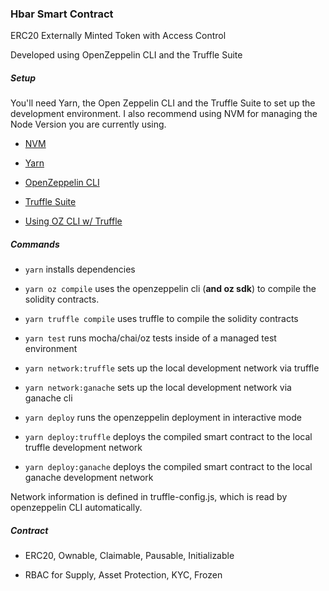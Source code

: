 ### Hbar Smart Contract

ERC20 Externally Minted Token with Access Control

Developed using OpenZeppelin CLI and the Truffle Suite

##### Setup

You'll need Yarn, the Open Zeppelin CLI and the Truffle Suite to set up the development environment. I also recommend using NVM for managing the Node Version you are currently using.

- [NVM](https://github.com/nvm-sh/nvm)

- [Yarn](https://classic.yarnpkg.com/en/docs/)

- [OpenZeppelin CLI](https://docs.openzeppelin.com/cli/2.8/)

- [Truffle Suite](https://www.trufflesuite.com/)

- [Using OZ CLI w/ Truffle](https://docs.openzeppelin.com/cli/2.8/truffle)

##### Commands

- `yarn` installs dependencies

- `yarn oz compile` uses the openzeppelin cli (**and oz sdk**) to compile the solidity contracts.

- `yarn truffle compile` uses truffle to compile the solidity contracts

- `yarn test` runs mocha/chai/oz tests inside of a managed test environment

- `yarn network:truffle` sets up the local development network via truffle

- `yarn network:ganache` sets up the local development network via ganache cli

- `yarn deploy` runs the openzeppelin deployment in interactive mode

- `yarn deploy:truffle` deploys the compiled smart contract to the local truffle development network

- `yarn deploy:ganache` deploys the compiled smart contract to the local ganache development network

Network information is defined in truffle-config.js, which is read by openzeppelin CLI automatically.

##### Contract

- ERC20, Ownable, Claimable, Pausable, Initializable

- RBAC for Supply, Asset Protection, KYC, Frozen
